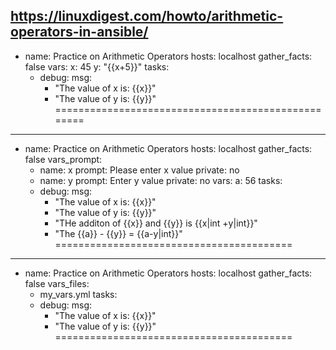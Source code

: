 https://linuxdigest.com/howto/arithmetic-operators-in-ansible/
---
 - name: Practice on Arithmetic Operators
   hosts: localhost
   gather_facts: false
   vars:
    x: 45
    y: "{{x+5}}"
   tasks:
   - debug:
       msg:
       - "The value of x is: {{x}}"
       - "The value of y is: {{y}}"
===================================================
---
 - name: Practice on Arithmetic Operators
   hosts: localhost
   gather_facts: false
   vars_prompt:
    - name: x
      prompt: Please enter x value
      private: no
    - name: y
      prompt: Enter y value
      private: no
   vars:
     a: 56
   tasks:
   - debug:
       msg:
       - "The value of x is: {{x}}"
       - "The value of y is: {{y}}"
       - "THe additon of {{x}} and {{y}} is {{x|int +y|int}}"
       - "The {{a}} - {{y}} = {{a-y|int}}"
=========================================
---
 - name: Practice on Arithmetic Operators
   hosts: localhost
   gather_facts: false
   vars_files:
    - my_vars.yml
   tasks:
   - debug:
       msg:
       - "The value of x is: {{x}}"
       - "The value of y is: {{y}}"
=========================================
